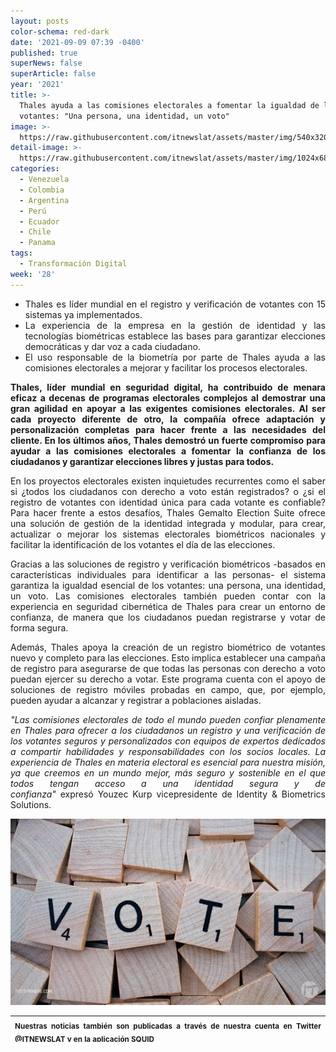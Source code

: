 ```yaml
---
layout: posts
color-schema: red-dark
date: '2021-09-09 07:39 -0400'
published: true
superNews: false
superArticle: false
year: '2021'
title: >-
  Thales ayuda a las comisiones electorales a fomentar la igualdad de los
  votantes: "Una persona, una identidad, un voto"
image: >-
  https://raw.githubusercontent.com/itnewslat/assets/master/img/540x320/Voto-p.jpg
detail-image: >-
  https://raw.githubusercontent.com/itnewslat/assets/master/img/1024x680/Voto-g.jpg
categories:
  - Venezuela
  - Colombia
  - Argentina
  - Perú
  - Ecuador
  - Chile
  - Panama
tags:
  - Transformación Digital
week: '28'
---
```

<ul style="text-align: justify;">
	<li>Thales es líder mundial en el registro y verificación de votantes con 15 sistemas ya implementados.</li>
	<li>La experiencia de la empresa en la gestión de identidad y las tecnologías biométricas establece las bases para garantizar elecciones democráticas y dar voz a cada ciudadano.</li>
	<li>El uso responsable de la biometría por parte de Thales ayuda a las comisiones electorales a mejorar y facilitar los procesos electorales.</li>
</ul>
<p style="text-align: justify;"><strong>Thales, líder mundial en seguridad digital, ha contribuido de menara eficaz a decenas de programas electorales complejos al demostrar una gran agilidad en apoyar a las exigentes comisiones electorales. Al ser cada proyecto diferente de otro, la compañía ofrece adaptación y personalización completas para hacer frente a las necesidades del cliente. En los últimos años, Thales demostró un fuerte compromiso para ayudar a las comisiones electorales a fomentar la confianza de los ciudadanos y garantizar elecciones libres y justas para todos.</strong></p>
<p style="text-align: justify;">En los proyectos electorales existen inquietudes recurrentes como el saber si ¿todos los ciudadanos con derecho a voto están registrados? o ¿si el registro de votantes con identidad única para cada votante es confiable? Para hacer frente a estos desafíos, Thales Gemalto Election Suite ofrece una solución de gestión de la identidad integrada y modular, para crear, actualizar o mejorar los sistemas electorales biométricos nacionales y facilitar la identificación de los votantes el día de las elecciones.</p>
<p style="text-align: justify;">Gracias a las soluciones de registro y verificación biométricos -basados en características individuales para identificar a las personas- el sistema garantiza la igualdad esencial de los votantes: una persona, una identidad, un voto. Las comisiones electorales también pueden contar con la experiencia en seguridad cibernética de Thales para crear un entorno de confianza, de manera que los ciudadanos puedan registrarse y votar de forma segura.</p>
<p style="text-align: justify;">Además, Thales apoya la creación de un registro biométrico de votantes nuevo y completo para las elecciones. Esto implica establecer una campaña de registro para asegurarse de que todas las personas con derecho a voto puedan ejercer su derecho a votar. Este programa cuenta con el apoyo de soluciones de registro móviles probadas en campo, que, por ejemplo, pueden ayudar a alcanzar y registrar a poblaciones aisladas.</p>
<p style="text-align: justify;"><em>"Las comisiones electorales de todo el mundo pueden confiar plenamente en Thales para ofrecer a los ciudadanos un registro y una verificación de los votantes seguros y personalizados con equipos de expertos dedicados a compartir habilidades y responsabilidades con los socios locales. La experiencia de Thales en materia electoral es esencial para nuestra misión, ya que creemos en un mundo mejor, más seguro y sostenible en el que todos tengan acceso a una identidad segura y de confianza"</em> expresó<em> </em>Youzec Kurp vicepresidente de Identity &amp; Biometrics Solutions.</p>

![](https://raw.githubusercontent.com/itnewslat/assets/master/img/540x320/Voto-p.jpg)

<table style="height: 42px;" width="569">
<tbody>
<tr>
<td style="text-align: justify;"><sub><strong>Nuestras noticias también son publicadas a través de nuestra cuenta en Twitter <a href="https://twitter.com/itnewslat?lang=es">@ITNEWSLAT</a> y en la aplicación <a href="https://squidapp.co/en/">SQUID</a></strong></sub></td>
</tr>
</tbody>
</table>
